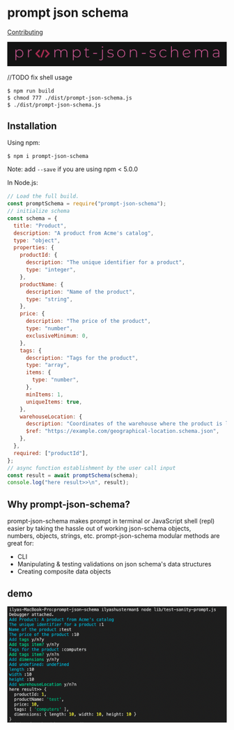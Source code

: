 <!-- @format -->

# prompt json schema

[Contributing](https://github.com/ilyashusterman/prompt-json-schema/blob/master/README.md)

[![N|prompt-json-schema](https://github.com/ilyashusterman/prompt-json-schema/blob/master/docs/logo.png)](https://www.npmjs.com/package/prompt-json-schema)

//TODO fix shell usage

```shell
$ npm run build
$ chmod 777 ./dist/prompt-json-schema.js
$ ./dist/prompt-json-schema.js
```

## Installation

Using npm:

```shell
$ npm i prompt-json-schema
```

Note: add `--save` if you are using npm < 5.0.0

In Node.js:

```js
// Load the full build.
const promptSchema = require("prompt-json-schema");
// initialize schema
const schema = {
  title: "Product",
  description: "A product from Acme's catalog",
  type: "object",
  properties: {
    productId: {
      description: "The unique identifier for a product",
      type: "integer",
    },
    productName: {
      description: "Name of the product",
      type: "string",
    },
    price: {
      description: "The price of the product",
      type: "number",
      exclusiveMinimum: 0,
    },
    tags: {
      description: "Tags for the product",
      type: "array",
      items: {
        type: "number",
      },
      minItems: 1,
      uniqueItems: true,
    },
    warehouseLocation: {
      description: "Coordinates of the warehouse where the product is located.",
      $ref: "https://example.com/geographical-location.schema.json",
    },
  },
  required: ["productId"],
};
// async function establishment by the user call input
const result = await promptSchema(schema);
console.log("here result>>\n", result);
```

## Why prompt-json-schema?

prompt-json-schema makes prompt in terminal or JavaScript shell (repl) easier by taking the hassle out of working json-schema objects,<br>
numbers, objects, strings, etc. prompt-json-schema modular methods are great for:

- CLI
- Manipulating & testing validations on json schema's data structures
- Creating composite data objects

## demo

![N|demo-terminal](https://github.com/ilyashusterman/prompt-json-schema/blob/master/docs/terminal_demo.png)
